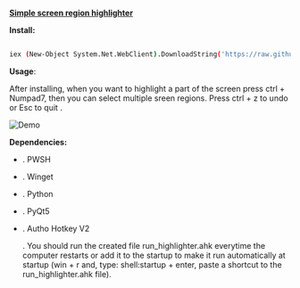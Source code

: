 <!-----



Conversion time: 0.219 seconds.


Using this Markdown file:

1. Paste this output into your source file.
2. See the notes and action items below regarding this conversion run.
3. Check the rendered output (headings, lists, code blocks, tables) for proper
   formatting and use a linkchecker before you publish this page.

Conversion notes:

* Docs to Markdown version 1.0β44
* Sat May 10 2025 09:27:23 GMT-0700 (PDT)
* Source doc: app_highlighter_readme
----->


**<span style="text-decoration:underline;">Simple screen region highlighter</span>**

**Install:**

```bash

iex (New-Object System.Net.WebClient).DownloadString('https://raw.githubusercontent.com/Unnamed10110/simpleHighlighter_Unnamed10110/master/install_highlighter.ps1')
```
**Usage**:

After installing, when you want to highlight a part of the screen press ctrl + Numpad7, then you can select multiple sreen regions. Press ctrl + z to undo or  Esc to quit .

![Demo](https://github.com/Unnamed10110/simpleHighlighter_Unnamed10110/blob/master/Animation.gif)

**Dependencies:**



* . PWSH
* . Winget
* . Python
* . PyQt5
* . Autho Hotkey V2

  . You should run the created file run_highlighter.ahk everytime the computer restarts or add it to the startup to make it run automatically at startup (win + r and, type: shell:startup + enter, paste a shortcut to the run_highlighter.ahk file).
